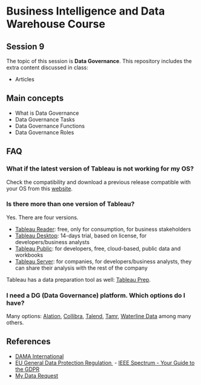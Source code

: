 # Business Intelligence and Data Warehouse Course

## Session 9

The topic of this session is **Data Governance**. This repository includes the extra content discussed in class:

  - Articles

## Main concepts

  - What is Data Governance
  - Data Governance Tasks
  - Data Governance Functions
  - Data Governance Roles

## FAQ

### What if the latest version of Tableau is not working for my OS?

Check the compatibility and download a previous release compatible with your OS from this [website](https://www.tableau.com/support/releases).

### Is there more than one version of Tableau?

Yes. There are four versions.

  - [Tableau Reader](https://www.tableau.com/products/reader): free, only for consumption, for business stakeholders
  - [Tableau Desktop](https://www.tableau.com/products/trial): 14-days trial, based on license, for developers/business analysts
  - [Tableau Public](https://public.tableau.com/s/): for developers, free, cloud-based, public data and workbooks
  - [Tableau Server](https://www.tableau.com/products/server/options): for companies, for developers/business analysts, they can share their analysis with the rest of the company

Tableau has a data preparation tool as well: [Tableau Prep](https://www.tableau.com/products/prep).

### I need a DG (Data Governance) platform. Which options do I have?

Many options: [Alation](https://alation.com), [Collibra](https://www.collibra.com), [Talend](https://www.talend.com/solutions/information-technology/data-governance-mdm/), [Tamr](https://www.tamr.com), [Waterline Data](https://www.waterlinedata.com) among many others.

## References

  - [DAMA International](https://dama.org)
  - [EU General Data Protection Regulation ](https://www.eugdpr.org)
  - [IEEE Spectrum - Your Guide to the GDPR](https://spectrum.ieee.org/telecom/internet/your-guide-to-the-gdpr)
  - [My Data Request](https://mydatarequest.com)
